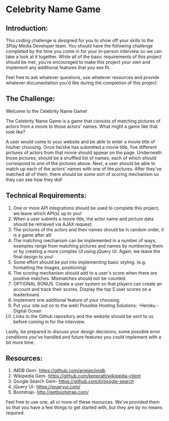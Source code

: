 # Celebrity Name Game

## Introduction:

This coding challenge is designed for you to show off your skills to the 3Play Media Developer team. You 
should have the following challenge completed by the time you come in for your in-person interview so we
can take a look at it together. While all of the basic requirements of this project should be met, you're 
encouraged to make this project your own and implement any additional features that you see fit.

Feel free to ask whatever questions, use whatever resources and provide whatever documentation 
you'd like during the completion of this project.

## The Challenge:

Welcome to the Celebrity Name Game!

The Celebrity Name Game is a game that consists of matching pictures of actors from a movie to those 
actors' names. What might a game like that look like? 

A user would come to your website and be able to enter a movie title of his/her choosing. Once he/she
has submitted a movie title, five different pictures of actors from that movie should appear on the page. 
Underneath those pictures, should be a shuffled list of names, each of which should correspond to one of 
the pictures above. Next, a user should be able to match up each of the actors' names with one of the 
pictures. After they've matched all of them, there should be some sort of scoring mechanism so they can 
see how they did!

## Technical Requirements:
1. One or more API integrations should be used to complete this project, we leave which API(s) up to you!
2. When a user submits a movie title, the actor name and picture data should be retrieved via AJAX request.
3. The pictures of the actors and their names should be in random order, it is a game after all! 
4. The matching mechanism can be implemented in a number of ways, examples range from matching pictures 
   and names by numbering them or by creating a more complex UI using jQuery UI. Again, we leave the final 
   design to you!
5. Some effort should be put into implementing basic styling. (e.g. formatting the images, positioning)
6. The scoring mechanism should add to a user's score when there are positive matches. Mismatches should 
   not be counted.
7. OPTIONAL BONUS: Create a user system so that players can create an account and track their scores.
   Display the top 5 user scores on a leaderboard.
8. Implement one additional feature of your choosing. 
9. Put your site out on to the web!
   Possible Hosting Solutions:
     -Heroku
     -Digital Ocean
10. Links to the Github repository and the website should be sent to us before coming in for the interview.

Lastly, be prepared to discuss your design decisions, some possible error conditions you've handled and future
features you could implement with a bit more time.

## Resources:
1. IMDB Gem- https://github.com/ariejan/imdb
2. Wikipedia Gem- https://github.com/kenpratt/wikipedia-client
3. Google Search Gem- https://github.com/tj/google-search
4. jQuery UI- https://jqueryui.com/
5. Bootstrap- http://getbootstrap.com/
 
Feel free to use one, all or none of these resources. We've provided them so that you have a few things 
to get started with, but they are by no means required.
